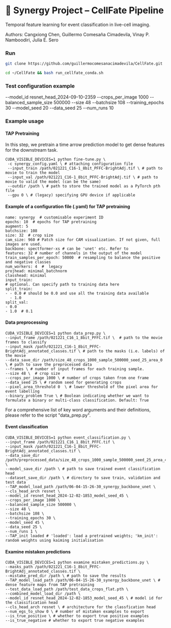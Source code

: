 # 📸 Synergy Project – CellFate Pipeline

Temporal feature learning for event classification in live-cell imaging.

Authors:
Cangxiong Chen, Guillermo Comesaña Cimadevila, Vinay P. Namboodiri, Julia E. Sero

### Run

```bash
git clone https://github.com/guillermocomesanacimadevila/CellFate.git
```

```bash
cd ~/CellFate && bash run_cellfate_conda.sh
```

### Test configuration example
--model_id resnet_head_2024-09-10-2359 --crops_per_image 1000 
--balanced_sample_size 500000 --size 48 --batchsize 108 
--training_epochs 30 --model_seed 20 --data_seed 25 --num_runs 10

### Example usage
#### TAP Pretraining
In this step, we pretrain a time arrow prediction model to get dense features for the downstream task.
```
CUDA_VISIBLE_DEVICES=1 python fine-tune.py \ 
 -c synergy_config.yaml \ # attaching configuration file 
 --input_train /path/021221_C16-1_8bit_PFFC-BrightAdj.tif \ # path to movie to train the model
 --input_val /path/021221_C16-1_8bit_PFFC-BrightAdj.tif \ # path to movie to valid the model (can be the same)
 --outdir /path \ # path to store the trained model as a PyTorch pth file
 --gpu 0 \ # (legacy) specifying GPU device if applicable 

```

#### Example of a configuration file (.yaml) for TAP pretraining
```
name: synergy  # customisable experiment ID
epochs: 10  # epochs for TAP pretraining
augment: 5
batchsize: 108  
size: 32  # crop size 
cam_size: 960 # Patch size for CAM visualization. If not given, full images are used.
backbone: spectformer-xs # can be 'unet' etc. Refer to
features: 32 # number of channels in the output of the model
train_samples_per_epoch: 50000  # resampling to balance the positive and negative classes
num_workers: 4  #  legacy
projhead: minimal_batchnorm
classhead: minimal
input_train:
# optional. Can specify path to training data here
split_train:
- - 0.0 # should be 0.0 and use all the training data available
  - 1.0
split_val:
- 0.0
- 1.0  # 0.1
```


#### Data preprocessing
```
CUDA_VISIBLE_DEVICES=1 python data_prep.py \
--input_frame /path/021221_C16_1_8bit_PFFC.tif \  # path to the movie frames to classify
--input_mask /path/021221_C16-1_8bit_PFFC-BrightAdj_annotated_classes.tif \ # path to the masks (i.e. labels) of the movie 
--data_save_dir /path/size_48_crops_1000_sample_500000_seed_25_area_0 \ # path to save the preprocessed data
--frames \ # number of input frames for each training sample.
--size 48 \  # crop size
--crops_per_image 1000 \ # number of crops taken from one frame
--data_seed 25 \ # random seed for generating crops
--pixel_area_threshold 0  \ # lower threshold of the pixel area for event labelling
--binary_problem True \ # Boolean indicating whether we want to formulate a binary or multi-class classification. Default: True  
```
For a comprehensive list of key word arguments and their definitions, please refer to the script "data_prep.py".

#### Event classification
```
CUDA_VISIBLE_DEVICES=1 python event_classification.py \
--input_frame /path/021221_C16_1_8bit_PFFC.tif \   
--input_mask /path/021221_C16-1_8bit_PFFC-BrightAdj_annotated_classes.tif \ 
--data_save_dir /path/preprocessed_data/size_48_crops_1000_sample_500000_seed_25_area_40 \
--model_save_dir /path \ # path to save trained event classification head 
--dataset_save_dir /path \ # directory to save train, validation and test data 
--TAP_model_load_path /path/06-04-15-26-30_synergy_backbone_unet \
--cls_head_arch resnet \
--model_id resnet_head_2024-12-02-1853_model_seed_45 \
--crops_per_image 1000 \
--balanced_sample_size 500000 \
--size 48 \
--batchsize 108 \
--training_epochs 30 \
--model_seed 45 \
--data_seed 25 \
--num_runs 1 \
--TAP_init loaded # 'loaded': load a pretrained weights; 'km_init': random weights using kaiming initialisation
```

#### Examine mistaken predictions
```
CUDA_VISIBLE_DEVICES=1 python examine_mistaken_predictions.py \
--masks_path /path/021221_C16-1_8bit_PFFC-BrightAdj_annotated_classes.tif \
--mistake_pred_dir /path \ # path to save the results
--TAP_model_load_path /path/06-04-15-26-30_synergy_backbone_unet \ # dense feature maps from TAP pretraining 
--test_data_load_path /path/test_data_crops_flat.pth \
--combined_model_load_dir /path \
--model_id resnet_head_2024-12-02-1853_model_seed_45 \ # model id for the classification head
--cls_head_arch resnet \ # architecture for the classfication head
--num_egs_to_show 0 \ # number of mistaken examples to export 
--is_true_positive \ # whether to export true positive examples
--is_true_negative # whether to export true negative examples
```
